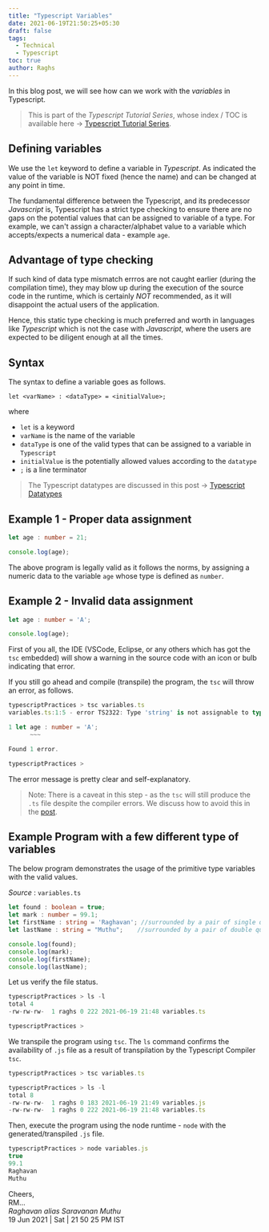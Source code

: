 ```yaml
---
title: "Typescript Variables"
date: 2021-06-19T21:50:25+05:30
draft: false
tags:
  - Technical
  - Typescript
toc: true
author: Raghs
---
```


In this blog post, we will see how can we work with the *variables* in Typescript. 

<!--more-->

> This is part of the _Typescript Tutorial Series_, whose index / TOC is available here &rarr; [Typescript Tutorial Series](../typescript-tutorial-series/).

## Defining variables

We use the `let` keyword to define a variable in *Typescript*. As indicated the value of the variable is NOT fixed (hence the name) and can be changed at any point in time. 

The fundamental difference between the Typescript, and its predecessor *Javascript* is, Typescript has a strict type checking to ensure there are no gaps on the potential values that can be assigned to variable of a type. For example, we can't assign a character/alphabet value to a variable which accepts/expects a numerical data - example `age`. 

## Advantage of type checking 

If such kind of data type mismatch errros are not caught earlier (during the compilation time), they may blow up during the execution of the source code in the runtime, which is certainly *NOT* recommended, as it will disappoint the actual users of the application. 

Hence, this static type checking is much preferred and worth in languages like *Typescript* which is not the case with *Javascript*, where the users are expected to be diligent enough at all the times. 

## Syntax 

The syntax to define a variable goes as follows. 

```
let <varName> : <dataType> = <initialValue>;
```

where

 * `let` is a keyword
 * `varName` is the name of the variable
 * `dataType` is one of the valid types that can be assigned to a variable in `Typescript`
 * `initialValue` is the potentially allowed values according to the `datatype`
 * `;` is a line terminator

> The Typescript datatypes are discussed in this post &rarr; [Typescript Datatypes](../typescript-datatypes/)

## Example 1 - Proper data assignment 

```ts
let age : number = 21;

console.log(age);
```

The above program is legally valid as it follows the norms, by assigning a numeric data to the variable `age` whose type is defined as `number`. 

## Example 2 - Invalid data assignment 

```ts
let age : number = 'A';

console.log(age);
```
First of you all, the IDE (VSCode, Eclipse, or any others which has got the `tsc` embedded) will show a warning in the source code with an icon  or bulb indicating that error. 

If you still go ahead and compile (transpile) the program, the `tsc` will throw an error, as follows. 

```ts
typescriptPractices > tsc variables.ts
variables.ts:1:5 - error TS2322: Type 'string' is not assignable to type 'number'.

1 let age : number = 'A';
      ~~~

Found 1 error.

typescriptPractices >
```

The error message is pretty clear and self-explanatory. 

> Note: There is a caveat in this step - as the `tsc` will still produce the `.ts` file despite the compiler errors. We discuss how to avoid this in the [post](../typescript-noemitonerror/).

## Example Program with a few different type of variables

The below program demonstrates the usage of the primitive type variables with the valid values. 

*Source* : `variables.ts`

```ts
let found : boolean = true;
let mark : number = 99.1; 
let firstName : string = 'Raghavan'; //surrounded by a pair of single quotes
let lastName : string = "Muthu";    //surrounded by a pair of double quotes

console.log(found);    
console.log(mark);    
console.log(firstName);
console.log(lastName); 
```

Let us verify the file status.
```ts
typescriptPractices > ls -l
total 4
-rw-rw-rw-  1 raghs 0 222 2021-06-19 21:48 variables.ts

typescriptPractices >
```

We transpile the program using `tsc`. The `ls` command confirms the availability of `.js` file as a result of transpilation by the Typescript Compiler `tsc`.

```ts
typescriptPractices > tsc variables.ts

typescriptPractices > ls -l
total 8
-rw-rw-rw-  1 raghs 0 183 2021-06-19 21:49 variables.js
-rw-rw-rw-  1 raghs 0 222 2021-06-19 21:48 variables.ts
```

Then, execute the program using the node runtime - `node` with the generated/transpiled `.js` file. 

```ts
typescriptPractices > node variables.js
true
99.1
Raghavan
Muthu
```

Cheers,\
RM...\
_Raghavan alias Saravanan Muthu_\
19 Jun 2021 | Sat | 21 50 25 PM IST
